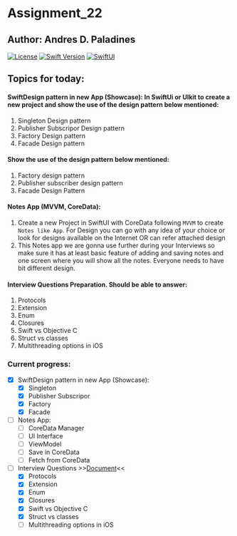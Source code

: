 # Assignment_22
## Author: Andres D. Paladines

[![License][license-image]][license-url] [![Swift Version][swift-image]][swift-url]  [![SwiftUI][swiftUI-image]][swiftUI-url]

## Topics for today:
#### SwiftDesign pattern in new App (Showcase): In SwiftUi or UIkit to create a new project and show the use of the design pattern below mentioned:
1. Singleton Design pattern
2. Publisher Subscripor Design pattern
3. Factory Design pattern
4. Facade  Design pattern

#### Show the use of the design pattern below mentioned:
1. Factory design pattern
2. Publisher subscriber design pattern
3. Facade Design Pattern

#### Notes App (MVVM, CoreData):
1. Create a new Project in SwiftUI with CoreData following `MVVM` to create `Notes like App`. For Design you can go with any idea of your choice or look for designs available on the Internet OR can refer attached design
2. This Notes app we are gonna use further during your Interviews so make sure it has at least basic feature of adding and saving notes and one screen where you will show all the notes. Everyone needs to have bit different design.

#### Interview Questions Preparation. Should be able to answer:
1. Protocols
2. Extension
3. Enum
4. Closures
5. Swift vs Objective C
6. Struct vs classes
7. Multithreading options in iOS

### Current progress:
- [x] SwiftDesign pattern in new App (Showcase):
    - [x] Singleton
    - [x] Publisher Subscripor
    - [x] Factory
    - [x] Facade

- [ ] Notes App:
    - [ ] CoreData Manager
    - [ ] UI Interface
    - [ ] ViewModel
    - [ ] Save in CoreData
    - [ ] Fetch from CoreData

- [ ] Interview Questions >>[Document](./Resources/QuestionsAnswers.md)<<
    - [x] Protocols
    - [x] Extension
    - [x] Enum
    - [x] Closures
    - [x] Swift vs Objective C
    - [x] Struct vs classes
    - [ ] Multithreading options in iOS

[swift-image]:https://img.shields.io/badge/Swift-5.8.1-orange?style=for-the-badge
[swift-url]: https://swift.org/

[license-image]: https://img.shields.io/badge/License-MIT-blue?style=for-the-badge
[license-url]: LICENSE

[SwiftUI-image]: https://img.shields.io/badge/SwiftUI-3.0-orange?style=for-the-badge&logo=swift&logoColor=white
[SwiftUI-url]: https://developer.apple.com/xcode/swiftui/

